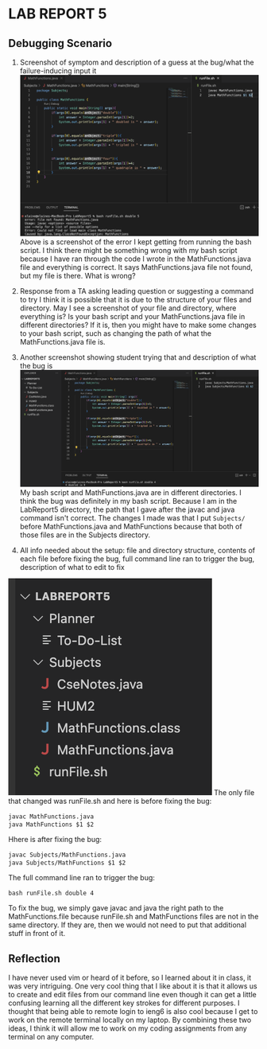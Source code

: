 # LAB REPORT 5
## Debugging Scenario
1. Screenshot of symptom and description of a guess at the bug/what the failure-inducing input it
![Image](bug.png)
Above is a screenshot of the error I kept getting from running the bash script. I think there might be something wrong with my bash script because I have ran through the code I wrote in the MathFunctions.java file and everything is correct. It says MathFunctions.java file not found, but my file is there. What is wrong?

2. Response from a TA asking leading question or suggesting a command to try
I think it is possible that it is due to the structure of your files and directory. May I see a screenshot of your file and directory, where everything is? Is your bash script and your MathFunctions.java file in different directories? If it is, then you might have to make some changes to your bash script, such as changing the path of what the MathFunctions.java file is.


3.  Another screenshot showing student trying that and description of what the bug is
![Image](bugFixed.png)
My bash script and MathFunctions.java are in different directories. I think the bug was definitely in my bash script. Because I am in the LabReport5 directory, the path that I gave after the javac and java command isn't correct. The changes I made was that I put `Subjects/` before MathFunctions.java and MathFunctions because that both of those files are in the Subjects directory.



4.  All info needed about the setup: file and directory structure, contents of each file before fixing the bug, full command line ran to trigger the bug, description of what to edit to fix

![Image](fileStructure.png)
The only file that changed was runFile.sh and here is before fixing the bug:
```
javac MathFunctions.java
java MathFunctions $1 $2
```

Hhere is after fixing the bug:
```
javac Subjects/MathFunctions.java
java Subjects/MathFunctions $1 $2
```

The full command line ran to trigger the bug:
```
bash runFile.sh double 4
```

To fix the bug, we simply gave javac and java the right path to the MathFunctions.file because runFile.sh and MathFunctions files are not in the same directory. If they are, then we would not need to put that additional stuff in front of it.


## Reflection
I have never used vim or heard of it before, so I learned about it in class, it was very intriguing. One very cool thing that I like about it is that it allows us to create and edit files from our command line even though it can get a little confusing learning all the different key strokes for different purposes. I thought that being able to remote login to ieng6 is also cool because I get to work on the remote terminal locally on my laptop. By combining these two ideas, I think it will allow me to work on my coding assignments from any terminal on any computer. 
